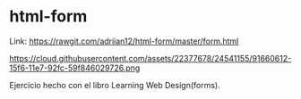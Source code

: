 # html-form

Link: https://rawgit.com/adriian12/html-form/master/form.html

https://cloud.githubusercontent.com/assets/22377678/24541155/91660612-15f6-11e7-92fc-59f846029726.png

Ejercicio hecho con el libro Learning Web Design(forms).
